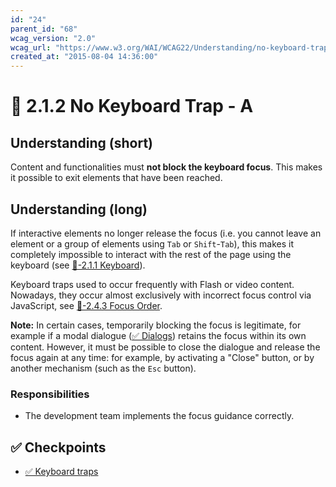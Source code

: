 ```yaml
---
id: "24"
parent_id: "68"
wcag_version: "2.0"
wcag_url: "https://www.w3.org/WAI/WCAG22/Understanding/no-keyboard-trap.html"
created_at: "2015-08-04 14:36:00"
---
```


# 📜 2.1.2 No Keyboard Trap - A

## Understanding (short)

Content and functionalities must **not block the keyboard focus**. This makes it possible to exit elements that have been reached.

## Understanding (long)

If interactive elements no longer release the focus (i.e. you cannot leave an element or a group of elements using `Tab` or `Shift`-`Tab`), this makes it completely impossible to interact with the rest of the page using the keyboard (see [📜-2.1.1 Keyboard](/en/wcag/2.1.1-keyboard)).

Keyboard traps used to occur frequently with Flash or video content. Nowadays, they occur almost exclusively with incorrect focus control via JavaScript, see [📜-2.4.3 Focus Order](/en/wcag/2.4.3-focus-order).

**Note:** In certain cases, temporarily blocking the focus is legitimate, for example if a modal dialogue ([✅ Dialogs](/en/wcag/4.1.2a-advanced-controls-widgets/dialogs)) retains the focus within its own content. However, it must be possible to close the dialogue and release the focus again at any time: for example, by activating a "Close" button, or by another mechanism (such as the `Esc` button).

### Responsibilities

- The development team implements the focus guidance correctly.

## ✅ Checkpoints

- [✅ Keyboard traps](keyboard-traps)
